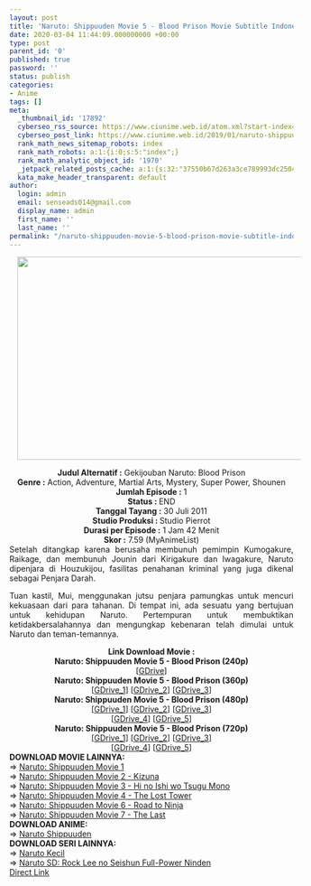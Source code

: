 ```yaml
---
layout: post
title: 'Naruto: Shippuuden Movie 5 - Blood Prison Movie Subtitle Indonesia'
date: 2020-03-04 11:44:09.000000000 +00:00
type: post
parent_id: '0'
published: true
password: ''
status: publish
categories:
- Anime
tags: []
meta:
  _thumbnail_id: '17892'
  cyberseo_rss_source: https://www.ciunime.web.id/atom.xml?start-index=3001&max-results=150
  cyberseo_post_link: https://www.ciunime.web.id/2019/01/naruto-shippuuden-movie-5-blood-prison.html
  rank_math_news_sitemap_robots: index
  rank_math_robots: a:1:{i:0;s:5:"index";}
  rank_math_analytic_object_id: '1970'
  _jetpack_related_posts_cache: a:1:{s:32:"37550b67d263a3ce789993dc25046c5f";a:2:{s:7:"expires";i:1648738636;s:7:"payload";a:0:{}}}
  kata_make_header_transparent: default
author:
  login: admin
  email: senseads014@gmail.com
  display_name: admin
  first_name: ''
  last_name: ''
permalink: "/naruto-shippuuden-movie-5-blood-prison-movie-subtitle-indonesia/"
---
```

<div class="separator" style="clear: both; text-align: center;"><a href="https://1.bp.blogspot.com/-TAWygQ91rI4/XE3QY2KQdfI/AAAAAAAAItk/rGqHrJCFcHwuiZ4Ouew81PHOvLrHdJS4wCPcBGAYYCw/s1600/Naruto%2BShippuuden%2BMovie%2B5%2B-%2BBlood%2BPrison.jpg" imageanchor="1" style="margin-left: 1em; margin-right: 1em;"><img border="0" data-original-height="720" data-original-width="1280" height="360" src="{{ site.baseurl }}/assets/2020/03/Naruto%2BShippuuden%2BMovie%2B5%2B-%2BBlood%2BPrison.jpg" width="640" /></a></div>
<p>
<div style="text-align: center;"><b>Judul</b><b><b> Alternatif</b> :</b> Gekijouban Naruto: Blood Prison</div>
<div style="text-align: center;"><b><b>Genre :</b></b> Action, Adventure, Martial Arts, Mystery, Super Power, Shounen</div>
<div style="text-align: center;"><b>Jumlah Episode :</b> 1<br /><b>Status :&nbsp;</b>END<br /><b>Tanggal Tayang :</b> 30 Juli 2011<br /><b>Studio Produksi : </b>Studio Pierrot<br /><b>Durasi per Episode :</b> 1 Jam 42 Menit</div>
<div style="text-align: center;"><b>Skor :</b> 7.59 (MyAnimeList)</div>
<div style="text-align: center;"></div>
<div style="text-align: justify;">Setelah ditangkap karena berusaha membunuh pemimpin Kumogakure, Raikage, dan membunuh Jounin dari Kirigakure dan Iwagakure, Naruto dipenjara di Houzukijou, fasilitas penahanan kriminal yang juga dikenal sebagai Penjara Darah.</p>
<p>Tuan kastil, Mui, menggunakan jutsu penjara pamungkas untuk mencuri kekuasaan dari para tahanan. Di tempat ini, ada sesuatu yang bertujuan untuk kehidupan Naruto. Pertempuran untuk membuktikan ketidakbersalahannya dan mengungkap kebenaran telah dimulai untuk Naruto dan teman-temannya.</p></div>
<div style="text-align: justify;"></div>
<div style="text-align: justify;"></div>
<div style="text-align: center;"><b>Link Download Movie :</b></div>
<div style="text-align: center;">
<div style="text-align: center;"><b>Naruto: Shippuuden Movie 5 - Blood Prison (240p)</b><br />[<a href="https://drive.google.com/uc?export=download&amp;id=1siu0FgemqUma1iaX23EIhRO--woX8KwP" target="_blank" rel="noopener">GDrive</a>]</div>
<div style="text-align: center;"></div>
<div style="text-align: center;"><b>Naruto: Shippuuden Movie 5 - Blood Prison (360p)</b><br />[<a href="https://drive.google.com/uc?export=download&amp;id=1AqzHR8uJmZfggST6o7nou9VfKcodNuJy" target="_blank" rel="noopener">GDrive_1</a>] [<a href="https://drive.google.com/uc?export=download&amp;id=1-S6AY7Axx5tDSjTOnhigOFiSR4r3KDap" target="_blank" rel="noopener">GDrive_2</a>] [<a href="https://drive.google.com/uc?export=download&amp;id=1JH1hPhOECxyJCmTFO8zaDIKePC25pMDH" target="_blank" rel="noopener">GDrive_3</a>]</div>
<div style="text-align: center;"></div>
</div>
<div style="text-align: center;"><b>Naruto: Shippuuden Movie 5 - Blood Prison (480p)</b><br />[<a href="https://drive.google.com/uc?id=15_qaXz0OZpPWkk6nE55bVFn4EAtISihs" target="_blank" rel="noopener">GDrive_1</a>] [<a href="https://drive.google.com/uc?id=1Ti-wKtaSy3nqvJUGStSXweFbNqEMyoj8" target="_blank" rel="noopener">GDrive_2</a>] [<a href="https://drive.google.com/uc?export=download&amp;id=1tg1ZcwzrBrgdc6OWkPz19vuD0UDwzdaN" target="_blank" rel="noopener">GDrive_3</a>]<br />[<a href="https://drive.google.com/uc?export=download&amp;id=1lTInWU4lX2I9TdOXDgW1vvCz48kqkFYp" target="_blank" rel="noopener">GDrive_4</a>] [<a href="https://drive.google.com/uc?export=download&amp;id=1QWxxOuomMBQlc8N6xiRKIvh4cB8zSqcg" target="_blank" rel="noopener">GDrive_5</a>]</div>
<div style="text-align: center;">
<div style="text-align: center;"><b>Naruto: Shippuuden Movie 5 - Blood Prison (720p)</b><br />[<a href="https://drive.google.com/uc?id=1jpwHNtGH8A1jROP9pbk49JCqalqwosX6" target="_blank" rel="noopener">GDrive_1</a>] [<a href="https://drive.google.com/uc?id=1ncQ0CwM_AMuDSAQkxZnO-4AAwTBeLLEm" target="_blank" rel="noopener">GDrive_2</a>] [<a href="https://drive.google.com/uc?export=download&amp;id=15jBFma5NsuxD4QE0LYNomcV_6YsWPMwn" target="_blank" rel="noopener">GDrive_3</a>]<br />[<a href="https://drive.google.com/uc?export=download&amp;id=1DXvNeKhesTpautvuscKolQ8cA7uo0cvX" target="_blank" rel="noopener">GDrive_4</a>] [<a href="https://drive.google.com/uc?export=download&amp;id=1P6DlMZFZ1sHLORntIfv2hUdJkMX_-Aqb" target="_blank" rel="noopener">GDrive_5</a>]
<div style="text-align: left;">
<div style="text-align: left;"></div>
<div style="text-align: left;"><b>DOWNLOAD MOVIE LAINNYA:</b></div>
<div style="text-align: left;">=&gt;&nbsp;<a href="https://www.ciunime.web.id/2019/01/naruto-shippuuden-movie-1-movie.html" target="_blank" rel="noopener">Naruto: Shippuuden Movie 1</a></div>
<div style="text-align: left;">=&gt;&nbsp;<a href="https://www.ciunime.web.id/2019/01/naruto-shippuuden-movie-2-kizuna-movie.html" target="_blank" rel="noopener">Naruto: Shippuuden Movie 2 - Kizuna</a></div>
<div style="text-align: left;">=&gt;&nbsp;<a href="https://www.ciunime.web.id/2019/01/naruto-shippuuden-movie-3-hi-no-ishi-wo.html" target="_blank" rel="noopener">Naruto: Shippuuden Movie 3 - Hi no Ishi wo Tsugu Mono</a></div>
<div style="text-align: left;">=&gt;&nbsp;<a href="https://www.ciunime.web.id/2019/01/naruto-shippuuden-movie-4-lost-tower.html" target="_blank" rel="noopener">Naruto: Shippuuden Movie 4 - The Lost Tower</a></div>
<div style="text-align: left;">=&gt;&nbsp;<a href="https://www.ciunime.web.id/2019/01/naruto-shippuuden-movie-6-road-to-ninja.html" target="_blank" rel="noopener">Naruto: Shippuuden Movie 6 - Road to Ninja</a></div>
<div style="text-align: left;">=&gt;&nbsp;<a href="https://www.ciunime.web.id/2019/01/naruto-shippuuden-movie-7-last-movie.html" target="_blank" rel="noopener">Naruto: Shippuuden Movie 7 - The Last</a></div>
<div style="text-align: left;"></div>
<div style="text-align: left;"><b>DOWNLOAD ANIME:</b></div>
<div style="text-align: left;"></div>
<div style="text-align: left;">=&gt;&nbsp;<a href="https://www.ciunime.web.id/2019/07/naruto-shippuuden-episode-001-500-end.html" target="_blank" rel="noopener">Naruto Shippuuden</a></div>
<div style="text-align: left;"></div>
<div style="text-align: left;"><b>DOWNLOAD SERI LAINNYA:</b></div>
<div style="text-align: left;"></div>
<div style="text-align: left;">=&gt;&nbsp;<a href="https://www.ciunime.web.id/2019/09/naruto-kecil-episode-001-220-end-batch.html" target="_blank" rel="noopener">Naruto Kecil</a></div>
<div style="text-align: left;">=&gt;&nbsp;<a href="https://www.ciunime.web.id/2019/07/naruto-sd-rock-lee-no-seishun-full.html" target="_blank" rel="noopener">Naruto SD: Rock Lee no Seishun Full-Power Ninden</a></div>
<div style="text-align: left;"></div>
</div>
</div>
</div>
<link rel="stylesheet" href="https://cdnjs.cloudflare.com/ajax/libs/font-awesome/4.7.0/css/font-awesome.min.css" />
<div class="divbtn"> <a href="https://handymansurrender.com/fihup8buzv?key=94550f7ce39444073321dde3b8782f97" class="btn"><i class="fa fa-download"></i> Direct Link</a> </div>

